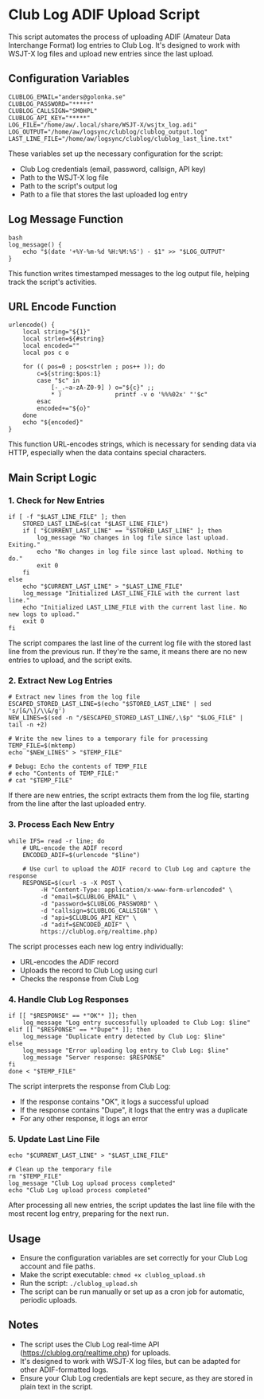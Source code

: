 

# Club Log ADIF Upload Script

This script automates the process of uploading ADIF (Amateur Data Interchange Format) log entries to Club Log. It's designed to work with WSJT-X log files and upload new entries since the last upload.

## Configuration Variables

```
CLUBLOG_EMAIL="anders@golonka.se"
CLUBLOG_PASSWORD="*****"
CLUBLOG_CALLSIGN="SM0HPL"
CLUBLOG_API_KEY="*****"
LOG_FILE="/home/aw/.local/share/WSJT-X/wsjtx_log.adi"
LOG_OUTPUT="/home/aw/logsync/clublog/clublog_output.log"
LAST_LINE_FILE="/home/aw/logsync/clublog/clublog_last_line.txt"
```

These variables set up the necessary configuration for the script:  
- Club Log credentials (email, password, callsign, API key)  
- Path to the WSJT-X log file  
- Path to the script's output log  
- Path to a file that stores the last uploaded log entry  
   
## Log Message Function
```
bash
log_message() {
    echo "$(date '+%Y-%m-%d %H:%M:%S') - $1" >> "$LOG_OUTPUT"
}
```
This function writes timestamped messages to the log output file, helping track the script's activities.

## URL Encode Function
```
urlencode() {
    local string="${1}"
    local strlen=${#string}
    local encoded=""
    local pos c o

    for (( pos=0 ; pos<strlen ; pos++ )); do
        c=${string:$pos:1}
        case "$c" in
            [-_.~a-zA-Z0-9] ) o="${c}" ;;
            * )               printf -v o '%%%02x' "'$c"
        esac
        encoded+="${o}"
    done
    echo "${encoded}"
}
```
This function URL-encodes strings, which is necessary for sending data via HTTP, especially when the data contains special characters.

## Main Script Logic

### 1. Check for New Entries
```
if [ -f "$LAST_LINE_FILE" ]; then
    STORED_LAST_LINE=$(cat "$LAST_LINE_FILE")
    if [ "$CURRENT_LAST_LINE" == "$STORED_LAST_LINE" ]; then
        log_message "No changes in log file since last upload. Exiting."
        echo "No changes in log file since last upload. Nothing to do."
        exit 0
    fi
else
    echo "$CURRENT_LAST_LINE" > "$LAST_LINE_FILE"
    log_message "Initialized LAST_LINE_FILE with the current last line."
    echo "Initialized LAST_LINE_FILE with the current last line. No new logs to upload."
    exit 0
fi
```
The script compares the last line of the current log file with the stored last line from the previous run. If they're the same, it means there are no new entries to upload, and the script exits.

### 2. Extract New Log Entries
```
# Extract new lines from the log file
ESCAPED_STORED_LAST_LINE=$(echo "$STORED_LAST_LINE" | sed 's/[&/\]/\\&/g')
NEW_LINES=$(sed -n "/$ESCAPED_STORED_LAST_LINE/,\$p" "$LOG_FILE" | tail -n +2)

# Write the new lines to a temporary file for processing
TEMP_FILE=$(mktemp)
echo "$NEW_LINES" > "$TEMP_FILE"

# Debug: Echo the contents of TEMP_FILE
# echo "Contents of TEMP_FILE:"
# cat "$TEMP_FILE"
```
If there are new entries, the script extracts them from the log file, starting from the line after the last uploaded entry.

### 3. Process Each New Entry
```
while IFS= read -r line; do
    # URL-encode the ADIF record
    ENCODED_ADIF=$(urlencode "$line")
    
    # Use curl to upload the ADIF record to Club Log and capture the response
    RESPONSE=$(curl -s -X POST \
         -H "Content-Type: application/x-www-form-urlencoded" \
         -d "email=$CLUBLOG_EMAIL" \
         -d "password=$CLUBLOG_PASSWORD" \
         -d "callsign=$CLUBLOG_CALLSIGN" \
         -d "api=$CLUBLOG_API_KEY" \
         -d "adif=$ENCODED_ADIF" \
         https://clublog.org/realtime.php)
```
The script processes each new log entry individually:  
- URL-encodes the ADIF record  
- Uploads the record to Club Log using curl  
- Checks the response from Club Log  

### 4. Handle Club Log Responses
```
if [[ "$RESPONSE" == *"OK"* ]]; then
    log_message "Log entry successfully uploaded to Club Log: $line"
elif [[ "$RESPONSE" == *"Dupe"* ]]; then
    log_message "Duplicate entry detected by Club Log: $line"
else
    log_message "Error uploading log entry to Club Log: $line"
    log_message "Server response: $RESPONSE"
fi
done < "$TEMP_FILE"
```
The script interprets the response from Club Log:  
- If the response contains "OK", it logs a successful upload  
- If the response contains "Dupe", it logs that the entry was a duplicate  
- For any other response, it logs an error  

### 5. Update Last Line File
```
echo "$CURRENT_LAST_LINE" > "$LAST_LINE_FILE"

# Clean up the temporary file
rm "$TEMP_FILE"
log_message "Club Log upload process completed"
echo "Club Log upload process completed"
```
After processing all new entries, the script updates the last line file with the most recent log entry, preparing for the next run.

## Usage
- Ensure the configuration variables are set correctly for your Club Log account and file paths.  
- Make the script executable: ```chmod +x clublog_upload.sh```  
- Run the script: ```./clublog_upload.sh```  
- The script can be run manually or set up as a cron job for automatic, periodic uploads.  

## Notes
- The script uses the Club Log real-time API (https://clublog.org/realtime.php) for uploads.  
- It's designed to work with WSJT-X log files, but can be adapted for other ADIF-formatted logs.  
- Ensure your Club Log credentials are kept secure, as they are stored in plain text in the script.  


